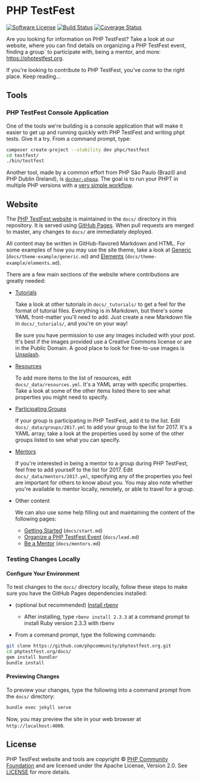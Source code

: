 # PHP TestFest

[![Software License][badge-license]][license]
[![Build Status][badge-build]][build]
[![Coverage Status][badge-coverage]][coverage]

Are you looking for information on PHP TestFest? Take a look at our website,
where you can find details on organizing a PHP TestFest event, finding a group`
to participate with, being a mentor, and more: <https://phptestfest.org>.

If you're looking to contribute to PHP TestFest, you've come to the right place.
Keep reading…


## Tools

### PHP TestFest Console Application

One of the tools we're building is a console application that will make it
easier to get up and running quickly with PHP TestFest and writing phpt
tests. Give it a try. From a command prompt, type:

``` bash
composer create-project --stability dev phpc/testfest
cd testfest/
./bin/testfest
```

Another tool, made by a common effort from PHP São Paulo (Brazil) and PHP Dublin 
(Ireland), is [`docker-phpqa`](https://github.com/herdphp/docker-phpqa). 
The goal is to run your PHPT in multiple PHP versions with a [very simple workflow](https://phptestfest.org/tutorials/phpqa-tutorial.html).

## Website

The [PHP TestFest website](https://phptestfest.org) is maintained in the `docs/`
directory in this repository. It is served using
[GitHub Pages](https://pages.github.com/). When pull requests are merged to
master, any changes to `docs/` are immediately deployed.

All content may be written in GitHub-flavored Markdown and HTML. For some
examples of how you may use the site theme, take a look at
[Generic](https://phptestfest.org/theme-example/generic.html)
(`docs/theme-example/generic.md`) and
[Elements](https://phptestfest.org/theme-example/elements.html)
(`docs/theme-example/elements.md`).

There are a few main sections of the website where contributions are greatly
needed:

* [Tutorials](https://phptestfest.org/tutorials/)

  Take a look at other tutorials in `docs/_tutorials/` to get a feel for the
  format of tutorial files. Everything is in Markdown, but there's some YAML
  front-matter you'll need to add. Just create a new Markdown file in
  `docs/_tutorials/`, and you're on your way!

  Be sure you have permission to use any images included with your post. It's
  best if the images provided use a Creative Commons license or are in the
  Public Domain. A good place to look for free-to-use images is
  [Unsplash](https://unsplash.com/).

* [Resources](https://phptestfest.org/resources/)

  To add more items to the list of resources, edit `docs/_data/resources.yml`.
  It's a YAML array with specific properties. Take a look at some of the other
  items listed there to see what properties you might need to specify.

* [Participating Groups](https://phptestfest.org/groups/2017/)

  If your group is participating in PHP TestFest, add it to the list. Edit
  `docs/_data/groups/2017.yml` to add your group to the list for 2017. It's a
  YAML array; take a look at the properties used by some of the other groups
  listed to see what you can specify.

* [Mentors](https://phptestfest.org/mentors/2017/)

  If you're interested in being a mentor to a group during PHP TestFest, feel
  free to add yourself to the list for 2017. Edit
  `docs/_data/mentors/2017.yml`, specifying any of the properties you feel are
  important for others to know about you. You may also note whether you're
  available to mentor locally, remotely, or able to travel for a group.

* Other content

  We can also use some help filling out and maintaining the content of the
  following pages:

  * [Getting Started](https://phptestfest.org/start/) (`docs/start.md`)
  * [Organize a PHP TestFest Event](https://phptestfest.org/lead/)
    (`docs/lead.md`)
  * [Be a Mentor](https://phptestfest.org/mentors/) (`docs/mentors.md`)

### Testing Changes Locally

#### Configure Your Environment

To test changes to the `docs/` directory locally, follow these steps to make
sure you have the GitHub Pages dependencies installed:

* (optional but recommended) [Install rbenv](https://github.com/rbenv/rbenv#installation)
  * After installing, type `rbenv install 2.3.3` at a command prompt to install
    Ruby version 2.3.3 with rbenv

* From a command prompt, type the following commands:

``` bash
git clone https://github.com/phpcommunity/phptestfest.org.git
cd phptestfest.org/docs/
gem install bundler
bundle install
```

#### Previewing Changes

To preview your changes, type the following into a command prompt from the
`docs/` directory:

``` bash
bundle exec jekyll serve
```

Now, you may preview the site in your web browser at `http://localhost:4000`.


## License

PHP TestFest website and tools are copyright ©
[PHP Community Foundation](https://phpcommunity.org) and are licensed under the
Apache License, Version 2.0. See [LICENSE][license] for more details.


[badge-license]: https://img.shields.io/github/license/phpcommunity/phptestfest.org.svg?style=flat-square
[badge-build]: https://img.shields.io/travis/phpcommunity/phptestfest.org/master.svg?style=flat-square
[badge-coverage]: https://img.shields.io/coveralls/phpcommunity/phptestfest.org/master.svg?style=flat-square
[license]: https://github.com/phpcommunity/phptestfest.org/blob/master/LICENSE
[build]: https://travis-ci.org/phpcommunity/phptestfest.org
[coverage]: https://coveralls.io/r/phpcommunity/phptestfest.org?branch=master
